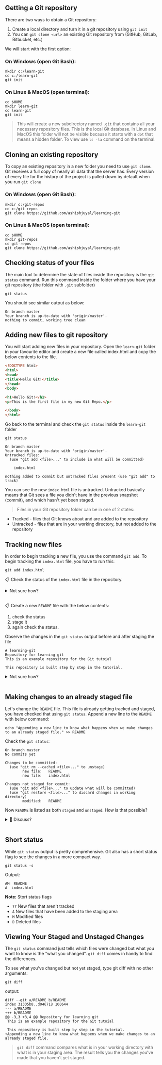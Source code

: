 ## Getting a Git repository

There are two ways to obtain a Git repository:

1. Create a local directory and turn it in a git repository using `git init`
2. You can `git clone <url>` an existing Git repository from (GitHub, GitLab, Bitbucket, etc.)

We will start with the first option:

### On Windows (open Git Bash):
```
mkdir c:/learn-git
cd c:/learn-git
git init
```
### On Linux & MacOS (open terminal):
```
cd $HOME
mkdir learn-git
cd learn-git
git init
```
> This will create a new subdirectory named `.git` that contains all your necessary repository files. This is the local Git database. In Linux and MacOS this folder will not be visible because it starts with a `dot` that means a hidden folder. To view use `ls -la` command on the terminal.

## Cloning an existing repository
To copy an existing repository in a new folder you need to use `git clone`. Git receives a full copy of nearly all data that the server has. Every version of every file for the history of the project is pulled down by default when you run `git clone`

### On Windows (open Git Bash):
```
mkdir c:/git-repos
cd c:/git-repos
git clone https://github.com/ashishjuyal/learning-git
```
### On Linux & MacOS (open terminal):
```
cd $HOME
mkdir git-repos
cd git-repos
git clone https://github.com/ashishjuyal/learning-git
```

## Checking status of your files
The main tool to determine the state of files inside the repository is the `git status` command. Run this command inside the folder where you have your git repository (the folder with `.git` subfolder)

```
git status
```
You should see similar output as below:
```
On branch master
Your branch is up-to-date with 'origin/master'.
nothing to commit, working tree clean
```

## Adding new files to git repository

You will start adding new files in your repository. Open the `learn-git` folder in your favourite editor and create a new file called index.html and copy the below contents to the file.

```html
<!DOCTYPE html>
<html>
<head>
<title>Hello Git!</title>
</head>
<body>

<h1>Hello Git!</h1>
<p>This is the first file in my new Git Repo.</p>

</body>
</html>
```

Go back to the terminal and check the `git status` inside the  `learn-git` folder

```
git status
```

```
On branch master
Your branch is up-to-date with 'origin/master'.
Untracked files:
  (use "git add <file>..." to include in what will be committed)

    index.html

nothing added to commit but untracked files present (use "git add" to track)
```
You can see the new `index.html` file is untracked. Untracked basically means that Git sees a file you didn't have in the previous snapshot (commit), and which hasn't yet been staged.

> Files in your Git repository folder can be in one of 2 states:
 - Tracked - files that Git knows about and are added to the repository
 - Untracked - files that are in your working directory, but not added to the repository

## Tracking new files
In order to begin tracking a new file, you use the command `git add`. To begin tracking the `index.html` file, you have to run this:

```
git add index.html
```

📋 Check the status of the `index.html` file in the repository.

<details>
  <summary>Not sure how?</summary>

```
git status
```
</details>
<br>

📋 Create a new `README` file with the below contents:
1. check the status
2. stage it 
3. again check the status.

Observe the changes in the `git status` output before and after staging the file

```
# learning-git
Repository for learning git
This is an example repository for the Git tutoial

This repository is built step by step in the tutorial.
```

<details>
  <summary>Not sure how?</summary>

```
git status
git add README
git status
```
</details>
<br>

## Making changes to an already staged file
Let's change the `README` file. This file is already getting tracked and staged, you have checked that using `git status`.
Append a new line to the `README` with below command:

```
echo "Appending a new line to know what happens when we make changes to an already staged file." >> README
```

Check the `git status`:
```
On branch master
No commits yet

Changes to be committed:
  (use "git rm --cached <file>..." to unstage)
        new file:   README
        new file:   index.html

Changes not staged for commit:
  (use "git add <file>..." to update what will be committed)
  (use "git restore <file>..." to discard changes in working directory)
        modified:   README
```
Now `README` is listed as both `staged` and `unstaged`. How is that possible?

<details>
  <summary>🎤 Discuss?</summary><br>

It turns out that Git stages a file exactly as it is when you run the `git add` command. If you commit now, the version of `README` as it was when you last ran the `git add` command is how it will go into the commit, not the version of the file as it looks in your working directory when you run `git commit`. If you modify a file after you run `git add`, you have to run `git add` again to stage the latest version of the file.
</details>
<br>

## Short status
While `git status` output is pretty comprehensive. Git also has a short status flag to see the changes in a more compact way.

```
git status -s
```
Output:
```
AM  README
A  index.html
```

**Note:** Stort status flags
- `??` New files that aren't tracked 
- `A`  New files that have been added to the staging area
- `M`  Modified files
- `D`  Deleted files

## Viewing Your Staged and Unstaged Changes
The `git status` command just tells which files were changed but what you want to know is the "what you changed". `git diff` comes in handy to find the differences.

To see what you've changed but not yet staged, type git diff with no other arguments:

```
git diff
```
output:
```
diff --git a/README b/README
index 31335b8..d046718 100644
--- a/README
+++ b/README
@@ -3,3 +3,4 @@ Repository for learning git
 This is an example repository for the Git tutoial

 This repository is built step by step in the tutorial.
+Appending a new line to know what happens when we make changes to an already staged file.
```
> `git diff` command compares what is in your working directory with what is in your staging area. The result tells you the changes you've made that you haven't yet staged.

